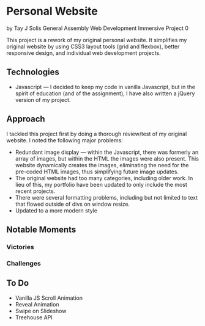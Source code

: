 # Personal Website
by Tay J Solis
General Assembly
Web Development Immersive
Project 0

This project is a rework of my original personal website. It simplifies my original website by using CSS3 layout tools (grid and flexbox), better responsive design, and individual web development projects.

## Technologies
- Javascript — I decided to keep my code in vanilla Javascript, but in the spirit of education (and of the assignment), I have also written a jQuery version of my project.

## Approach
I tackled this project first by doing a thorough review/test of my original website. I noted the following major problems:

- Redundant image display — within the Javascript, there was formerly an array of images, but within the HTML the images were also present. This website dynamically creates the images, eliminating the need for the pre-coded HTML images, thus simplifying future image updates.
- The original website had too many categories, including older work. In lieu of this, my portfolio have been updated to only include the most recent projects.
- There were several formatting problems, including but not limited to text that flowed outside of divs on window resize.
- Updated to a more modern style


## Notable Moments
### Victories

### Challenges

## To Do
- Vanilla JS Scroll Animation
- Reveal Animation
- Swipe on Slideshow
- Treehouse API
